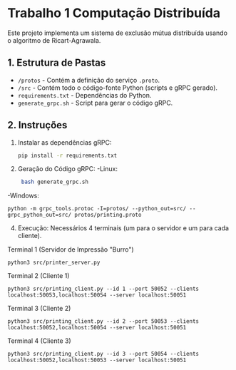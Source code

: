 # Trabalho 1 Computação Distribuída

Este projeto implementa um sistema de exclusão mútua distribuída usando o algoritmo de Ricart-Agrawala.

## 1. Estrutura de Pastas

- `/protos` - Contém a definição do serviço `.proto`.
- `/src` - Contém todo o código-fonte Python (scripts e gRPC gerado).
- `requirements.txt` - Dependências do Python.
- `generate_grpc.sh` - Script para gerar o código gRPC.

## 2. Instruções


1. Instalar as dependências gRPC:
    ```bash
    pip install -r requirements.txt

2. Geração do Código gRPC:
-Linux:
   ```bash
    bash generate_grpc.sh

-Windows:
   
    python -m grpc_tools.protoc -I=protos/ --python_out=src/ --grpc_python_out=src/ protos/printing.proto

4. Execução:
Necessários 4 terminais (um para o servidor e um para cada cliente).

 Terminal 1 (Servidor de Impressão "Burro")
 
    python3 src/printer_server.py

Terminal 2 (Cliente 1)

    python3 src/printing_client.py --id 1 --port 50052 --clients localhost:50053,localhost:50054 --server localhost:50051

Terminal 3 (Cliente 2)

    python3 src/printing_client.py --id 2 --port 50053 --clients localhost:50052,localhost:50054 --server localhost:50051

Terminal 4 (Cliente 3)

    python3 src/printing_client.py --id 3 --port 50054 --clients localhost:50052,localhost:50053 --server localhost:50051

